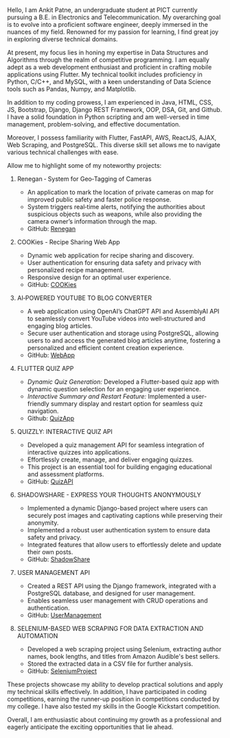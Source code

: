 Hello, I am Ankit Patne, an undergraduate student at PICT currently pursuing a B.E. in Electronics and Telecommunication. My overarching goal is to evolve into a proficient software engineer, deeply immersed in the nuances of my field. Renowned for my passion for learning, I find great joy in exploring diverse technical domains.

At present, my focus lies in honing my expertise in Data Structures and Algorithms through the realm of competitive programming. I am equally adept as a web development enthusiast and proficient in crafting mobile applications using Flutter. My technical toolkit includes proficiency in Python, C/C++, and MySQL, with a keen understanding of Data Science tools such as Pandas, Numpy, and Matplotlib.

In addition to my coding prowess, I am experienced in Java, HTML, CSS, JS, Bootstrap, Django, Django REST Framework, OOP, DSA, Git, and Github. I have a solid foundation in Python scripting and am well-versed in time management, problem-solving, and effective documentation.

Moreover, I possess familiarity with Flutter, FastAPI, AWS, ReactJS, AJAX, Web Scraping, and PostgreSQL. This diverse skill set allows me to navigate various technical challenges with ease.

Allow me to highlight some of my noteworthy projects:

1. Renegan ‑ System for Geo‑Tagging of Cameras
   - An application to mark the location of private cameras on map for improved public safety and faster police response.
   - System triggers real‑time alerts, notifying the authorities about suspicious objects such as weapons, while also providing the camera owner’s information through the map.
   - GitHub: [Renegan](https://github.com/TeamRenegan/RJPOLICE_HACK_1671_Renegan_6.git)

1. COOKies - Recipe Sharing Web App
   - Dynamic web application for recipe sharing and discovery.
   - User authentication for ensuring data safety and privacy with personalized recipe management.
   - Responsive design for an optimal user experience.
   - GitHub: [COOKies](https://github.com/ankitpatne/Full-Stack-Recipe-App.git)

3. AI‑POWERED YOUTUBE TO BLOG CONVERTER
   - A web application using OpenAI’s ChatGPT API and AssemblyAI API to seamlessly convert YouTube videos into well‑structured and engaging blog articles.
   - Secure user authentication and storage using PostgreSQL, allowing users to and access the generated blog articles anytime, fostering a personalized and efficient content creation experience.
   - GitHub: [WebApp](https://github.com/ankitpatne/AI-Blog-Generator.git)

4. FLUTTER QUIZ APP 
   - *Dynamic Quiz Generation:* Developed a Flutter-based quiz app with dynamic question selection for an engaging user experience.
   - *Interactive Summary and Restart Feature:* Implemented a user-friendly summary display and restart option for seamless quiz navigation.
   - Github: [QuizApp](https://github.com/ankitpatne/Flutter-Quiz-App.git)

3. QUIZZLY: INTERACTIVE QUIZ API 
   - Developed a quiz management API for seamless integration of interactive quizzes into applications.
   - Effortlessly create, manage, and deliver engaging quizzes.
   - This project is an essential tool for building engaging educational and assessment platforms.
   - GitHub: [QuizAPI](https://github.com/anankitpatne12/Main_Quiz_API)

5. SHADOWSHARE - EXPRESS YOUR THOUGHTS ANONYMOUSLY 
   - Implemented a dynamic Django-based project where users can securely post images and captivating captions while preserving their anonymity.
   - Implemented a robust user authentication system to ensure data safety and privacy.
   - Integrated features that allow users to effortlessly delete and update their own posts.
   - GitHub: [ShadowShare](https://github.com/anankitpatne12/Shadow_Share)
     
4. USER MANAGEMENT API 
   - Created a REST API using the Django framework, integrated with a PostgreSQL database, and designed for user management.
   - Enables seamless user management with CRUD operations and authentication.
   - GitHub: [UserManagement](https://github.com/anankitpatne12/API-AUCTOPUS)

6. SELENIUM-BASED WEB SCRAPING FOR DATA EXTRACTION AND AUTOMATION 
   - Developed a web scraping project using Selenium, extracting author names, book lengths, and titles from Amazon Audible's best sellers.
   - Stored the extracted data in a CSV file for further analysis.
   - GitHub: [SeleniumProject](https://github.com/anankitpatne12/DataScraping)

These projects showcase my ability to develop practical solutions and apply my technical skills effectively. In addition, I have participated in coding competitions, earning the runner-up position in competitions conducted by my college. I have also tested my skills in the Google Kickstart competition.

Overall, I am enthusiastic about continuing my growth as a professional and eagerly anticipate the exciting opportunities that lie ahead.
